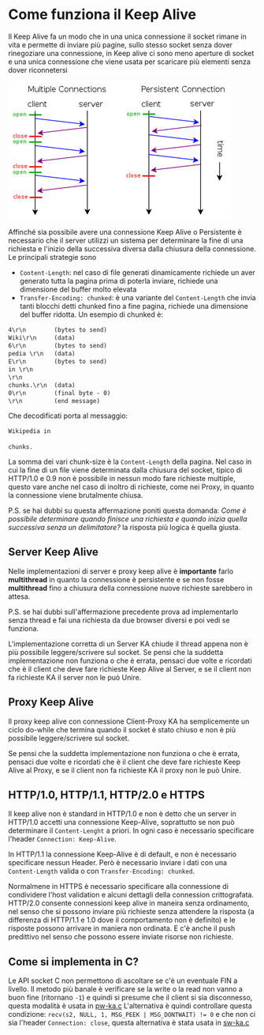 # Come funziona il Keep Alive

Il Keep Alive fa un modo che in una unica connessione il socket rimane in vita e permette di inviare più pagine, sullo stesso socket senza dover rinegoziare una connessione, in Keep alive ci sono meno aperture di socket e una unica connessione che viene usata per scaricare più elementi senza dover riconnetersi

![Connessioni Multiple e Keep Alive](keep-alive.png "Connessioni Multiple e Keep Alive")

Affinché sia possibile avere una connessione Keep Alive o Persistente  è necessario che il server utilizzi un sistema per determinare la fine di una richiesta e l'inizio della successiva diversa dalla chiusura della connessione. Le principali strategie sono
* `Content-Length`: nel caso di file generati dinamicamente richiede un aver generato tutta la pagina prima di poterla inviare, richiede una dimensione del buffer molto elevata
* `Transfer-Encoding: chunked`: è una variante del `Content-Length` che invia tanti blocchi detti chunked fino a fine pagina, richiede una dimensione del buffer ridotta.
Un esempio di chunked è:
```
4\r\n        (bytes to send)
Wiki\r\n     (data)
6\r\n        (bytes to send)
pedia \r\n   (data)
E\r\n        (bytes to send)
in \r\n
\r\n
chunks.\r\n  (data)
0\r\n        (final byte - 0)
\r\n         (end message)
```
Che decodificati porta al messaggio:
```
Wikipedia in

chunks.
```

La somma dei vari chunk-size è la `Content-Length` della pagina. Nel caso in cui la fine di un file viene determinata dalla chiusura del socket, tipico di HTTP/1.0 e 0.9 non è possibile in nessun modo fare richieste multiple, questo vare anche nel caso di inoltro di richieste, come nei Proxy, in quanto la connessione viene brutalmente chiusa.

P.S. se hai dubbi su questa affermazione poniti questa domanda: *Come è possibile determinare quando finisce una richiesta e quando inizia quella successiva senza un delimitatore?* la risposta più logica è quella giusta.

## Server Keep Alive

Nelle implementazioni di server e proxy keep alive è **importante** farlo **multithread** in quanto la connessione è persistente e se non fosse **multithread** fino a chiusura della connessione nuove richieste sarebbero in attesa.

P.S. se hai dubbi sull'affermazione precedente prova ad implementarlo senza thread e fai una richiesta da due browser diversi e poi vedi se funziona.

L'implementazione corretta di un Server KA chiude il thread appena non è più possibile leggere/scrivere sul socket. Se pensi che la suddetta implementazione non funziona o che è errata, pensaci due volte e ricordati che è il client che deve fare richieste Keep Alive al Server, e se il client non fa richieste KA il server non le può Unire.


## Proxy Keep Alive

Il proxy keep alive con connessione Client-Proxy KA ha semplicemente un ciclo do-while che termina quando il socket è stato chiuso e non è più possibile leggere/scrivere sul socket. 

Se pensi che la suddetta implementazione non funziona o che è errata, pensaci due volte e ricordati che è il client che deve fare richieste Keep Alive al Proxy, e se il client non fa richieste KA il proxy non le può Unire.

## HTTP/1.0, HTTP/1.1, HTTP/2.0 e HTTPS

Il keep alive non è standard in HTTP/1.0 e non è detto che un server in HTTP/1.0 accetti una connessione Keep-Alive, soprattutto se non può determinare il `Content-Lenght` a priori. In ogni caso è necessario specificare l'header `Connection: Keep-Alive`.

In HTTP/1.1 la connessione Keep-Alive è di default, e non è necessario specificare nessun Header. Però è necessario inviare i dati con una `Content-Length` valida o con `Transfer-Encoding: chunked`.

Normalmene in HTTPS è necessario specificare alla connessione di condividere l'host validation e alcuni dettagli della connession crittografata. HTTP/2.0 consente connessioni keep alive in maneira senza ordinamento, nel senso che si possono inviare più richieste senza attendere la risposta (a differenza di HTTP/1.1 e 1.0 dove il comportamento non è definito) e  le risposte possono arrivare in maniera non ordinata. E c'è anche il push predittivo nel senso che possono essere inviate risorse non richieste.


## Come si implementa in C?

Le API socket C non permettono di ascoltare se c'è un eventuale FIN a livello. Il metodo più banale è verificare se la write o la read non vanno a buon fine (ritornano `-1`) e quindi si presume che il client si sia disconnesso, questa modalità è usata in [pw-ka.c](pw-ka.c)
L'alternativa è quindi controllare questa condizione: `recv(s2, NULL, 1, MSG_PEEK | MSG_DONTWAIT) != 0` e che non ci sia l'header `Connection: close`, questa alternativa è stata usata in [sw-ka.c](sw-ka.c)

